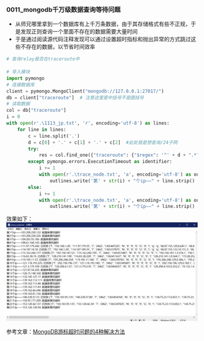 ### 0011_mongodb千万级数据查询等待问题

- 从师兄哪里拿到一个数据库有上千万条数据，由于其存储格式有些不正规，于是发现正则查询一个里面不存在的数据需要大量时间
- 于是通过阅读源代码注释发现可以通过设置超时指标和抛出异常的方式跳过这些不存在的数据，以节省时间效率

```python
# 查询relay是否在traceroute中

# 导入模块
import pymongo
# 连接数据库
client = pymongo.MongoClient("mongodb://127.0.0.1:27017/")
db = client["traceroute"]  # 注意这里是中括号不是圆括号
# 读取数据
col = db["traceroute"]
i = 0
with open(r'.\1113_jp.txt', 'r', encoding='utf-8') as lines:     
    for line in lines:
        c = line.split('.')
        d = c[0] + '.' + c[1] + '.' + c[2]  #此处我是想查询/24子网          
        try:
            res = col.find_one({"traceroute": {"$regex": '^' + d + ".*?"}}, max_time_ms=30000,no_cursor_timeout=True)  #设定30s的单次查询上限时间,并设置游标永不超时（生产环境请勿这样操作，因为一旦程序因为意外终止，mongodb会需要被重启，否则这些游标会一直留在MongoDB上，占用资源）
        except pymongo.errors.ExecutionTimeout as identifier:
            i += 1
            with open(r'.\trace_node.txt', 'a', encoding='utf-8') as outlines:
                outlines.write('第' + str(i) + "个ip——" + line.strip() + ': 数据库查找超时' + '\n')
        else:            
            i += 1
            with open(r'.\trace_node.txt', 'a', encoding='utf-8') as outlines:
                outlines.write('第' + str(i) + "个ip——" + line.strip() + ': 已找到 ' + str(res['traceroute']) + '\n')
```
效果如下：![tracenode](https://github.com/linyang23/Q-A-in-level-2/blob/master/photo/tracenode.png)


参考文章：[MongoDB游标超时问题的4种解决方法](https://www.jb51.net/article/169406.htm)